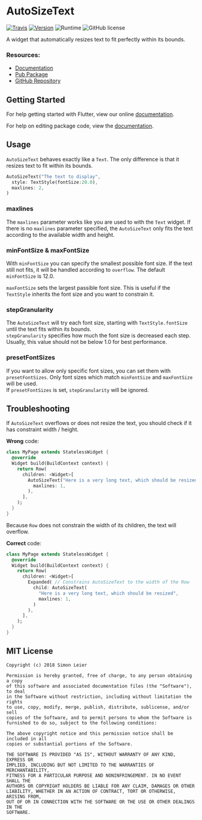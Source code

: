 # AutoSizeText

[![Travis](https://img.shields.io/travis/com/leisim/AutoSizeText/master.svg)](https://travis-ci.com/leisim/superpower) [![Version](https://img.shields.io/pub/v/auto_size_text.svg)](https://pub.dartlang.org/packages/auto_size_text) ![Runtime](https://img.shields.io/badge/dart-%3E%3D2.0-brightgreen.svg) ![GitHub license](https://img.shields.io/badge/license-MIT-blue.svg?style=flat)

A widget that automatically resizes text to fit perfectly within its bounds.

### Resources:
- [Documentation](https://pub.dartlang.org/documentation/auto_size_text/latest/auto_size_text/auto_size_text-library.html)
- [Pub Package](https://pub.dartlang.org/packages/auto_size_text)
- [GitHub Repository](https://github.com/leisim/auto_size_text)


## Getting Started

For help getting started with Flutter, view our online [documentation](https://flutter.io/).

For help on editing package code, view the [documentation](https://flutter.io/developing-packages/).


## Usage

`AutoSizeText` behaves exactly like a `Text`. The only difference is that it resizes text to fit within its bounds.

```dart
AutoSizeText("The text to display",
  style: TextStyle(fontSize:20.0),
  maxlines: 2,
)
```

### maxlines

The `maxlines` parameter works like you are used to with the `Text` widget. If there is no `maxlines` parameter specified, the `AutoSizeText` only fits the text according to the available width and height.


### minFontSize & maxFontSize

With `minFontSize` you can specify the smallest possible font size. If the text still not fits, it will be handled according to `overflow`. The default `minFontSize` is 12.0.

`maxFontSize` sets the largest passible font size. This is useful if the `TextStyle` inherits the font size and you want to constrain it.


### stepGranularity

The `AutoSizeText` will try each font size, starting with `TextStyle.fontSize` until the text fits within its bounds.  
`stepGranularity` specifies how much the font size is decreased each step. Usually, this value should not be below 1.0 for best performance.


### presetFontSizes

If you want to allow only specific font sizes, you can set them with `presetFontSizes`. Only font sizes which match `minFontSize` and `maxFontSize` will be used.  
If `presetFontSizes` is set, `stepGranularity` will be ignored.


## Troubleshooting

If `AutoSizeText` overflows or does not resize the text, you should check if it has constraint width / height.

**Wrong** code:
```dart
class MyPage extends StatelessWidget {
  @override
  Widget build(BuildContext context) {
    return Row(
      children: <Widget>[
        AutoSizeText("Here is a very long text, which should be resized",
          maxlines: 1,
        ),
      ],
    );
  }
}
```
Because `Row` does not constrain the width of its children, the text will overflow.

**Correct** code:
```dart
class MyPage extends StatelessWidget {
  @override
  Widget build(BuildContext context) {
    return Row(
      children: <Widget>[
        Expanded( // Constrains AutoSizeText to the width of the Row
          child: AutoSizeText(
            "Here is a very long text, which should be resized",
            maxlines: 1,
          )
        ),
      ],
    );
  }
}
```


## MIT License
```
Copyright (c) 2018 Simon Leier

Permission is hereby granted, free of charge, to any person obtaining a copy
of this software and associated documentation files (the "Software"), to deal
in the Software without restriction, including without limitation the rights
to use, copy, modify, merge, publish, distribute, sublicense, and/or sell
copies of the Software, and to permit persons to whom the Software is
furnished to do so, subject to the following conditions:

The above copyright notice and this permission notice shall be included in all
copies or substantial portions of the Software.

THE SOFTWARE IS PROVIDED "AS IS", WITHOUT WARRANTY OF ANY KIND, EXPRESS OR
IMPLIED, INCLUDING BUT NOT LIMITED TO THE WARRANTIES OF MERCHANTABILITY,
FITNESS FOR A PARTICULAR PURPOSE AND NONINFRINGEMENT. IN NO EVENT SHALL THE
AUTHORS OR COPYRIGHT HOLDERS BE LIABLE FOR ANY CLAIM, DAMAGES OR OTHER
LIABILITY, WHETHER IN AN ACTION OF CONTRACT, TORT OR OTHERWISE, ARISING FROM,
OUT OF OR IN CONNECTION WITH THE SOFTWARE OR THE USE OR OTHER DEALINGS IN THE
SOFTWARE.
```